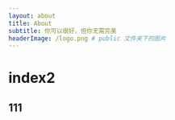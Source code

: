 ```yaml
---
layout: about 
title: About
subtitle: 你可以很好，但你无需完美
headerImage: /logo.png # public 文件夹下的图片
---
```


# index2

## 111